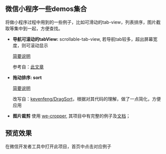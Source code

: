 ## 微信小程序一些demos集合

将做小程序过程中用到的一些例子，比如可滑动的tab-view，列表排序，图片截取等集中到一起，方便查找。

- **导航可滚动的tabView:** scrollable-tab-view, 若导航tab较多，超出屏幕宽度，则可滚动显示

  [简要说明](docs/scrollable-tab-view.md)

  参考自：[此文章](http://www.henkuai.com/thread-30108-1-1.html)

- **拖动排序: sort**

  [简要说明](https://github.com/BoleLee/wxa-demos/docs/sort.md)

  改写自：[kevenfeng/DragSort](https://github.com/kevenfeng/DragSort)，根据对其代码的理解，做了一点简化，方便应用

- **图片裁剪** 使用 [we-cropper](https://github.com/we-plugin/we-cropper), 其项目中有完整的例子及[文档](https://we-plugin.github.io/we-cropper/#/)；

## 预览效果 ##
在微信开发者工具中打开此项目，首页中点击对应例子


